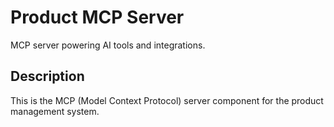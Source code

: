 # Product MCP Server

MCP server powering AI tools and integrations.

## Description

This is the MCP (Model Context Protocol) server component for the product management system.
